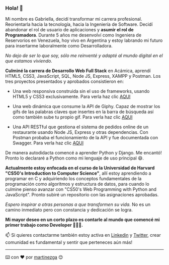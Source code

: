 ### Hola! 👋

Mi nombre es Gabriella, decidí transformar mi carrera profesional. Reorientarla hacia la tecnología, hacia la Ingeniería de Software. Decidí abandonar el rol de usuario de aplicaciones y **asumir el rol de Programadora**. Durante 5 años me desenvolví como Ingeniera de Reservorios en Venezuela, hoy vivo en Argentina y estoy labrando mi futuro para insertarme laboralmente como Desarrolladora. 

_No dejo de ser lo que soy, sólo me reinventé y adapté al mundo digital en el que estamos viviendo._ 

**Culminé la carrera de Desarrollo Web Full Stack** en Acámica, aprendí HTML5, CSS3, JavaScript, SQL, Node JS, Express, XAMPP y Postman. Los tres proyectos presentados y aprobados consistieron en:
- Una web responsiva construida sin el uso de frameworks, usando HTML5 y CSS3 exclusivamente. Para verla haz clic [AQUI](https://martinezga.github.io/podcast/)

- Una web dinámica que consume la API de Giphy. Capaz de mostrar los gifs de las palabras claves que insertes en la barra de búsqueda así como también sube tu propio gif. Para verla haz clic [AQUI](martinezga.github.io/gifos-web/)

- Una API RESTful que gestiona el sistema de pedidos online de un restaurante usando Node JS, Express y otras dependencias. Con Postman probaba el funcionamiento de la API y fue documentada con Swagger. Para verla haz clic [AQUI](https://github.com/martinezga/my-First-API)

De manera autodidacta comencé a aprender Python y Django. Me encantó! Pronto lo declararé a Python como mi lenguaje de uso principal 😄.

**Actualmente estoy enfocada en el curso de la Universidad de Harvard "CS50's Introduction to Computer Science"**, allí estoy aprendiendo a programar en C y adquiriendo los conceptos fundamentales de la programación como algoritmos y estructura de datos, para cuando lo culmine pienso avanzar con "CS50's Web Programming with Python and JavaScript". Pronto subiré un repositorio con las asignaciones aprobadas.

_Espero inspirar a otras personas a que transformen su vida._ No es un camino inmediato pero con constancia y dedicación se logra. 

**Mi mayor deseo en un corto plazo es contarle al mundo que comencé mi primer trabajo como Developer 🥰🥰🥰.**

📫 Si quieres contactarme también estoy activa en [Linkedin](https://www.linkedin.com/in/gabriella-martinez-viloria) y [Twitter](https://twitter.com/GAMaVi), crear comunidad es fundamental y sentir que perteneces aún más!

---
⌨️ con ❤️ por [martinezga](https://github.com/martinezga) 😊

<!--
**martinezga/martinezga** is a ✨ _special_ ✨ repository because its `README.md` (this file) appears on your GitHub profile.

Here are some ideas to get you started:

- 🔭 I’m currently working on ...
- 🌱 I’m currently learning ...
- 👯 I’m looking to collaborate on ...
- 🤔 I’m looking for help with ...
- 💬 Ask me about ...
- 📫 How to reach me: ...
- 😄 Pronouns: ...
- ⚡ Fun fact: ...
-->
